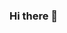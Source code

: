 ### Hi there 👋

<!--
**racheltabor22/racheltabor22** is a ✨ _special_ ✨ repository because its `README.md` (this file) appears on your GitHub profile.

Here are some ideas to get you started:

- 🔭 I’m currently working on finishing my last year in grad school at Tulane!
- 🌱 I’m currently learning C
- 😄 Pronouns: she/her
- ⚡ Fun fact: I love to climb!
-->
